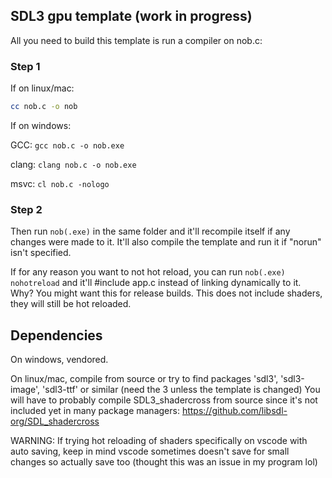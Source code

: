 ## SDL3 gpu template (work in progress)

All you need to build this template is run a compiler on nob.c:

### Step 1
If on linux/mac:
```bash
cc nob.c -o nob
```

If on windows:

GCC: `gcc nob.c -o nob.exe`

clang: `clang nob.c -o nob.exe`

msvc: `cl nob.c -nologo`

### Step 2
Then run `nob(.exe)` in the same folder and it'll recompile itself if any changes were made to it. It'll also compile the template and run it if "norun" isn't specified.

If for any reason you want to not hot reload, you can run `nob(.exe) nohotreload` and it'll #include app.c instead of linking dynamically to it. Why? You might want this for release builds. This does not include shaders, they will still be hot reloaded.

## Dependencies

On windows, vendored.

On linux/mac, compile from source or try to find packages 'sdl3', 'sdl3-image', 'sdl3-ttf' or similar (need the 3 unless the template is changed)
You will have to probably compile SDL3_shadercross from source since it's not included yet in many package managers: https://github.com/libsdl-org/SDL_shadercross


WARNING: If trying hot reloading of shaders specifically on vscode with auto saving, keep in mind vscode sometimes doesn't save for small changes so actually save too (thought this was an issue in my program lol)